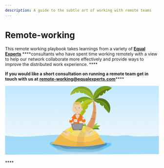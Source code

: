 ```yaml
---
description: A guide to the subtle art of working with remote teams
---
```


# Remote-working

This remote working playbook takes learnings from a variety of [**Equal Experts**](www.equalexperts.com) ****consultants who have spent time working remotely with a view to help our network collaborate more effectively and provide ways to improve the distributed work experience. ****

**If you would like a short consultation on running a remote team get in touch with us at** [**remote-working@equalexperts.com**](mailto:remote-working@equalexperts.com)\*\*\*\*

![My kind of remote!](.gitbook/assets/remote-working-lsland.png)

\*\*\*\*











## 

